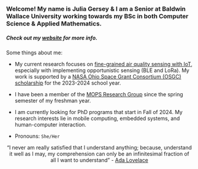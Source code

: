 ### Welcome! My name is Julia Gersey & I am a Senior at Baldwin Wallace University working towards my BSc in both Computer Science & Applied Mathematics.
##### Check out my <a href="https://juliagersey.com/">website</a> for more info.

Some things about me: 

- My current research focuses on <a href="https://mops.bw.edu/air">fine-grained air quality sensing with IoT</a>, especially with implementing opportunistic sensing (BLE and LoRa). My work is supported by a <a href="http://osgc.org/recipients/">NASA Ohio Space Grant Consortium (OSGC) scholarship</a> for the 2023-2024 school year.
  
- I have been a member of the <a href="https://mops.bw.edu/">MOPS Research Group</a> since the spring semester of my freshman year.

- I am currently looking for PhD programs that start in Fall of 2024. My research interests lie in mobile computing, embedded systems, and human-computer interaction.

- Pronouns: `She/Her`

<div align="center">
  “I never am really satisfied that I understand anything; because, understand it well as I may, my comprehension can only be an infinitesimal fraction of all I want to understand”
  - <a href="https://www.biography.com/scholar/ada-lovelace">Ada Lovelace</a>
</div>

